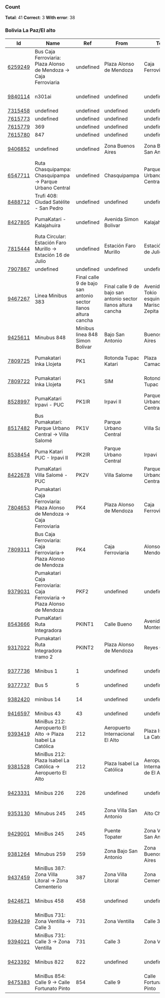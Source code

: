 ### Count
**Total**: 41  **Correct**: 3  **With error**: 38

### Bolivia La Paz/El alto
| Id | Name | Ref | From | To | State |
| -- | ---- | --- | ---- | -- | ----- |
[6259249](https://www.openstreetmap.org/relation/6259249) | Bus Caja Ferroviaria: Plaza Alonso de Mendoza → Caja Ferroviaria | undefined | Plaza Alonso de Mendoza | Caja Ferroviaria | [streets not sequential](https://overpass-turbo.eu/?Q=//streets%20not%20sequential%0Arel(6259249);out%20geom;%0Away(546686053);out%20geom;out%20geom;%0Away(249165887);out%20geom;&R)
[9840114](https://www.openstreetmap.org/relation/9840114) | n301ai | undefined | undefined | undefined | [streets not sequential](https://overpass-turbo.eu/?Q=//streets%20not%20sequential%0Arel(9840114);out%20geom;%0Away(707413183);out%20geom;out%20geom;%0Away(444039660);out%20geom;&R)
[7315458](https://www.openstreetmap.org/relation/7315458) | undefined | undefined | undefined | undefined | ✅
[7615773](https://www.openstreetmap.org/relation/7615773) | undefined | undefined | undefined | undefined | [undefined](https://overpass-turbo.eu/?Q=//undefined%0Arel(7615773);out%20geom;&R)
[7615779](https://www.openstreetmap.org/relation/7615779) | 369 | undefined | undefined | undefined | [undefined](https://overpass-turbo.eu/?Q=//undefined%0Arel(7615779);out%20geom;&R)
[7615780](https://www.openstreetmap.org/relation/7615780) | 847 | undefined | undefined | undefined | [undefined](https://overpass-turbo.eu/?Q=//undefined%0Arel(7615780);out%20geom;&R)
[9406852](https://www.openstreetmap.org/relation/9406852) | undefined | undefined | Zona Buenos Aires | Zona Bajo San Antonio | [streets not sequential](https://overpass-turbo.eu/?Q=//streets%20not%20sequential%0Arel(9406852);out%20geom;%0Away(528573127);out%20geom;out%20geom;%0Away(677654864);out%20geom;&R)
[6547711](https://www.openstreetmap.org/relation/6547711) | Ruta Chasquipampa: Chasquipampa → Parque Urbano Central | undefined | Chasquipampa | Parque Urbano Central | [streets not sequential](https://overpass-turbo.eu/?Q=//streets%20not%20sequential%0Arel(6547711);out%20geom;%0Away(439090792);out%20geom;out%20geom;%0Away(616728009);out%20geom;&R)
[8488712](https://www.openstreetmap.org/relation/8488712) | Trufi 408: Ciudad Satélite - San Pedro | undefined | undefined | undefined | [streets not sequential](https://overpass-turbo.eu/?Q=//streets%20not%20sequential%0Arel(8488712);out%20geom;%0Away(441483574);out%20geom;out%20geom;%0Away(44218694);out%20geom;&R)
[8427805](https://www.openstreetmap.org/relation/8427805) | PumaKatari - Kalajahuira | undefined | Avenida Simon Bolivar | Kalajahuira | [streets not sequential](https://overpass-turbo.eu/?Q=//streets%20not%20sequential%0Arel(8427805);out%20geom;%0Away(438486341);out%20geom;out%20geom;%0Away(44212642);out%20geom;&R)
[7815444](https://www.openstreetmap.org/relation/7815444) | Ruta Circular: Estación Faro Murillo → Estación 16 de Julio | undefined | Estación Faro Murillo | Estación 16 de Julio | [streets not sequential](https://overpass-turbo.eu/?Q=//streets%20not%20sequential%0Arel(7815444);out%20geom;%0Away(547699668);out%20geom;out%20geom;%0Away(709065285);out%20geom;&R)
[7907867](https://www.openstreetmap.org/relation/7907867) | undefined | undefined | undefined | undefined | [undefined](https://overpass-turbo.eu/?Q=//undefined%0Arel(7907867);out%20geom;&R)
[9467267](https://www.openstreetmap.org/relation/9467267) | Linea Minibus 383 | Final calle 9 de bajo san antonio sector llanos altura cancha | Final calle 9 de bajo san antonio sector llanos altura cancha | Avenida Tokio esquina Mariscal de Zepita | [streets not sequential](https://overpass-turbo.eu/?Q=//streets%20not%20sequential%0Arel(9467267);out%20geom;%0Away(626428654);out%20geom;out%20geom;%0Away(624136195);out%20geom;&R)
[9425611](https://www.openstreetmap.org/relation/9425611) | Minubus 848 | Minibus linea 848 Simon Bolivar | Bajo San Antonio | Buenos Aires | [streets not sequential](https://overpass-turbo.eu/?Q=//streets%20not%20sequential%0Arel(9425611);out%20geom;%0Away(42910325);out%20geom;out%20geom;%0Away(42910323);out%20geom;&R)
[7809725](https://www.openstreetmap.org/relation/7809725) | Pumakatari Inka Llojeta | PK1 | Rotonda Tupac Katari | Plaza Camacho | [streets not sequential](https://overpass-turbo.eu/?Q=//streets%20not%20sequential%0Arel(7809725);out%20geom;%0Away(677436069);out%20geom;out%20geom;%0Away(441184671);out%20geom;&R)
[7809722](https://www.openstreetmap.org/relation/7809722) | Pumakatari Inka Llojeta | PK1 | SIM | Rotonda Tupac Katari | [streets not sequential](https://overpass-turbo.eu/?Q=//streets%20not%20sequential%0Arel(7809722);out%20geom;%0Away(323264241);out%20geom;out%20geom;%0Away(316477726);out%20geom;&R)
[8528997](https://www.openstreetmap.org/relation/8528997) | PumaKatari Irpavi - PUC | PK1IR | Irpavi II | Parque Urbano Central | [streets not sequential](https://overpass-turbo.eu/?Q=//streets%20not%20sequential%0Arel(8528997);out%20geom;%0Away(439090794);out%20geom;out%20geom;%0Away(704103292);out%20geom;&R)
[8517482](https://www.openstreetmap.org/relation/8517482) | Bus Pumakatari: Parque Urbano Central → Villa Salomé | PK1V | Parque Urbano Central | Villa Salomé | [streets not sequential](https://overpass-turbo.eu/?Q=//streets%20not%20sequential%0Arel(8517482);out%20geom;%0Away(457818251);out%20geom;out%20geom;%0Away(651619533);out%20geom;&R)
[8538454](https://www.openstreetmap.org/relation/8538454) | Puma Katari PUC - Irpavi II | PK2IR | Parque Urbano Central | Irpavi | [streets not sequential](https://overpass-turbo.eu/?Q=//streets%20not%20sequential%0Arel(8538454);out%20geom;%0Away(457818251);out%20geom;out%20geom;%0Away(467375495);out%20geom;&R)
[8422678](https://www.openstreetmap.org/relation/8422678) | PumaKatari Villa Salomé - PUC | PK2V | Villa Salome | Parque Urbano Central | [streets not sequential](https://overpass-turbo.eu/?Q=//streets%20not%20sequential%0Arel(8422678);out%20geom;%0Away(604987812);out%20geom;out%20geom;%0Away(436042074);out%20geom;&R)
[7804653](https://www.openstreetmap.org/relation/7804653) | Pumakatari Caja Ferroviaria: Plaza Alonso de Mendoza → Caja Ferroviaria | PK4 | Plaza Alonso de Mendoza | Caja Ferroviaria | [streets not sequential](https://overpass-turbo.eu/?Q=//streets%20not%20sequential%0Arel(7804653);out%20geom;%0Away(439978352);out%20geom;out%20geom;%0Away(546626868);out%20geom;&R)
[7809311](https://www.openstreetmap.org/relation/7809311) | Bus Caja Ferroviaria: Caja Ferroviaria→ Plaza Alonso de Mendoza | PK4 | Caja Ferroviaria | Alonso de Mendoza | ✅
[9379031](https://www.openstreetmap.org/relation/9379031) | Pumakatari Caja Ferroviaria: Caja Ferroviaria → Plaza Alonso de Mendoza | PKF2 | undefined | undefined | [streets not sequential](https://overpass-turbo.eu/?Q=//streets%20not%20sequential%0Arel(9379031);out%20geom;%0Away(546622406);out%20geom;out%20geom;%0Away(458613295);out%20geom;&R)
[8543666](https://www.openstreetmap.org/relation/8543666) | PumaKatari Ruta Integradora | PKINT1 | Calle Bueno | Avenida Montes | [streets not sequential](https://overpass-turbo.eu/?Q=//streets%20not%20sequential%0Arel(8543666);out%20geom;%0Away(457818251);out%20geom;out%20geom;%0Away(669580882);out%20geom;&R)
[9317022](https://www.openstreetmap.org/relation/9317022) | Pumakatari Ruta Integradora tramo 2 | PKINT2 | Plaza Alonso de Mendoza | Reyes Ortiz | [streets not sequential](https://overpass-turbo.eu/?Q=//streets%20not%20sequential%0Arel(9317022);out%20geom;%0Away(44349201);out%20geom;out%20geom;%0Away(675486505);out%20geom;&R)
[9377736](https://www.openstreetmap.org/relation/9377736) | Minibus 1 | 1 | undefined | undefined | [streets not sequential](https://overpass-turbo.eu/?Q=//streets%20not%20sequential%0Arel(9377736);out%20geom;%0Away(252576237);out%20geom;out%20geom;%0Away(252576241);out%20geom;&R)
[9377737](https://www.openstreetmap.org/relation/9377737) | Bus 5 | 5 | undefined | undefined | [undefined](https://overpass-turbo.eu/?Q=//undefined%0Arel(9377737);out%20geom;&R)
[9382420](https://www.openstreetmap.org/relation/9382420) | minibus 14 | 14 | undefined | undefined | [streets not sequential](https://overpass-turbo.eu/?Q=//streets%20not%20sequential%0Arel(9382420);out%20geom;%0Away(44165711);out%20geom;out%20geom;%0Away(675574025);out%20geom;&R)
[9416597](https://www.openstreetmap.org/relation/9416597) | Minibus 43 | 43 | undefined | undefined | ✅
[9393419](https://www.openstreetmap.org/relation/9393419) | MiniBus 212: Aeropuerto El Alto → Plaza Isabel La Católica | 212 | Aeropuerto Internacional El Alto | Plaza Isabel La Católica | [streets not sequential](https://overpass-turbo.eu/?Q=//streets%20not%20sequential%0Arel(9393419);out%20geom;%0Away(436014021);out%20geom;out%20geom;%0Away(436014024);out%20geom;&R)
[9381528](https://www.openstreetmap.org/relation/9381528) | MiniBus 212: Plaza Isabel La Católica → Aeropuerto El Alto | 212 | Plaza Isabel La Católica | Aeropuerto Internacional de El Alto | [streets not sequential](https://overpass-turbo.eu/?Q=//streets%20not%20sequential%0Arel(9381528);out%20geom;%0Away(35145541);out%20geom;out%20geom;%0Away(24948174);out%20geom;&R)
[9423331](https://www.openstreetmap.org/relation/9423331) | Minibus 226 | 226 | undefined | undefined | [streets not sequential](https://overpass-turbo.eu/?Q=//streets%20not%20sequential%0Arel(9423331);out%20geom;%0Away(440877306);out%20geom;out%20geom;%0Away(649264422);out%20geom;&R)
[9353130](https://www.openstreetmap.org/relation/9353130) | Minubus 245 | 245 | Zona Villa San Antonio | Alto Chijini | [streets not sequential](https://overpass-turbo.eu/?Q=//streets%20not%20sequential%0Arel(9353130);out%20geom;%0Away(675167081);out%20geom;out%20geom;%0Away(440062884);out%20geom;&R)
[9429001](https://www.openstreetmap.org/relation/9429001) | MiniBus 245 | 245 | Puente Topater | Zona Villa San Antonio | [streets not sequential](https://overpass-turbo.eu/?Q=//streets%20not%20sequential%0Arel(9429001);out%20geom;%0Away(528573127);out%20geom;out%20geom;%0Away(677654864);out%20geom;&R)
[9381264](https://www.openstreetmap.org/relation/9381264) | Minubus 259 | 259 | Zona Bajo San Antonio | Zona Buenos Aires | [streets not sequential](https://overpass-turbo.eu/?Q=//streets%20not%20sequential%0Arel(9381264);out%20geom;%0Away(44411423);out%20geom;out%20geom;%0Away(44165736);out%20geom;&R)
[9437459](https://www.openstreetmap.org/relation/9437459) | MiniBus 387: Zona Villa Litoral → Zona Cementerio | 387 | Zona Villa Litoral | Zona Cementerio | [streets not sequential](https://overpass-turbo.eu/?Q=//streets%20not%20sequential%0Arel(9437459);out%20geom;%0Away(29410773);out%20geom;out%20geom;%0Away(672856445);out%20geom;&R)
[9424671](https://www.openstreetmap.org/relation/9424671) | Minibus 458 | 458 | undefined | undefined | [streets not sequential](https://overpass-turbo.eu/?Q=//streets%20not%20sequential%0Arel(9424671);out%20geom;%0Away(442301433);out%20geom;out%20geom;%0Away(297125036);out%20geom;&R)
[9394239](https://www.openstreetmap.org/relation/9394239) | MiniBus 731: Zona Ventilla → Calle 3 | 731 | Zona Ventilla | Calle 3 | [streets not sequential](https://overpass-turbo.eu/?Q=//streets%20not%20sequential%0Arel(9394239);out%20geom;%0Away(676580769);out%20geom;out%20geom;%0Away(444039660);out%20geom;&R)
[9394021](https://www.openstreetmap.org/relation/9394021) | MiniBus 731: Calle 3 → Zona Ventilla | 731 | Calle 3 | Zona Ventilla | [streets not sequential](https://overpass-turbo.eu/?Q=//streets%20not%20sequential%0Arel(9394021);out%20geom;%0Away(369403470);out%20geom;out%20geom;%0Away(252576211);out%20geom;&R)
[9423392](https://www.openstreetmap.org/relation/9423392) | Minibus 822 | 822 | undefined | undefined | [streets not sequential](https://overpass-turbo.eu/?Q=//streets%20not%20sequential%0Arel(9423392);out%20geom;%0Away(441015607);out%20geom;out%20geom;%0Away(29410779);out%20geom;&R)
[9475383](https://www.openstreetmap.org/relation/9475383) | MiniBus 854: Calle 9 → Calle Fortunato Pinto | 854 | Calle 9 | Calle Fortunato Pinto | [streets not sequential](https://overpass-turbo.eu/?Q=//streets%20not%20sequential%0Arel(9475383);out%20geom;%0Away(683024657);out%20geom;out%20geom;%0Away(675486503);out%20geom;&R)
